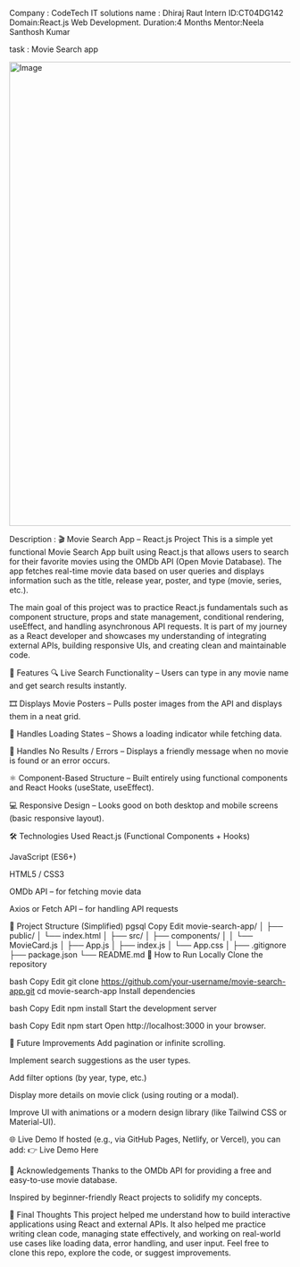 Company : CodeTech IT solutions name : Dhiraj Raut Intern ID:CT04DG142 Domain:React.js Web Development. Duration:4 Months Mentor:Neela Santhosh Kumar

task : Movie Search app



<img width="1838" height="830" alt="Image" src="https://github.com/user-attachments/assets/310d2f1a-c235-4c05-b73a-d538ac501880" />

Description :
🎬 Movie Search App – React.js Project
This is a simple yet functional Movie Search App built using React.js that allows users to search for their favorite movies using the OMDb API (Open Movie Database). The app fetches real-time movie data based on user queries and displays information such as the title, release year, poster, and type (movie, series, etc.).

The main goal of this project was to practice React.js fundamentals such as component structure, props and state management, conditional rendering, useEffect, and handling asynchronous API requests. It is part of my journey as a React developer and showcases my understanding of integrating external APIs, building responsive UIs, and creating clean and maintainable code.

🚀 Features
🔍 Live Search Functionality – Users can type in any movie name and get search results instantly.

🎞️ Displays Movie Posters – Pulls poster images from the API and displays them in a neat grid.

🧠 Handles Loading States – Shows a loading indicator while fetching data.

🚫 Handles No Results / Errors – Displays a friendly message when no movie is found or an error occurs.

⚛️ Component-Based Structure – Built entirely using functional components and React Hooks (useState, useEffect).

💻 Responsive Design – Looks good on both desktop and mobile screens (basic responsive layout).

🛠️ Technologies Used
React.js (Functional Components + Hooks)

JavaScript (ES6+)

HTML5 / CSS3

OMDb API – for fetching movie data

Axios or Fetch API – for handling API requests

📁 Project Structure (Simplified)
pgsql
Copy
Edit
movie-search-app/
│
├── public/
│   └── index.html
│
├── src/
│   ├── components/
│   │   └── MovieCard.js
│   ├── App.js
│   ├── index.js
│   └── App.css
│
├── .gitignore
├── package.json
└── README.md
🧪 How to Run Locally
Clone the repository

bash
Copy
Edit
git clone https://github.com/your-username/movie-search-app.git
cd movie-search-app
Install dependencies

bash
Copy
Edit
npm install
Start the development server

bash
Copy
Edit
npm start
Open http://localhost:3000 in your browser.

🧾 Future Improvements
Add pagination or infinite scrolling.

Implement search suggestions as the user types.

Add filter options (by year, type, etc.)

Display more details on movie click (using routing or a modal).

Improve UI with animations or a modern design library (like Tailwind CSS or Material-UI).

🌐 Live Demo
If hosted (e.g., via GitHub Pages, Netlify, or Vercel), you can add:
👉 Live Demo Here

🙌 Acknowledgements
Thanks to the OMDb API for providing a free and easy-to-use movie database.

Inspired by beginner-friendly React projects to solidify my concepts.

📌 Final Thoughts
This project helped me understand how to build interactive applications using React and external APIs. It also helped me practice writing clean code, managing state effectively, and working on real-world use cases like loading data, error handling, and user input. Feel free to clone this repo, explore the code, or suggest improvements.

